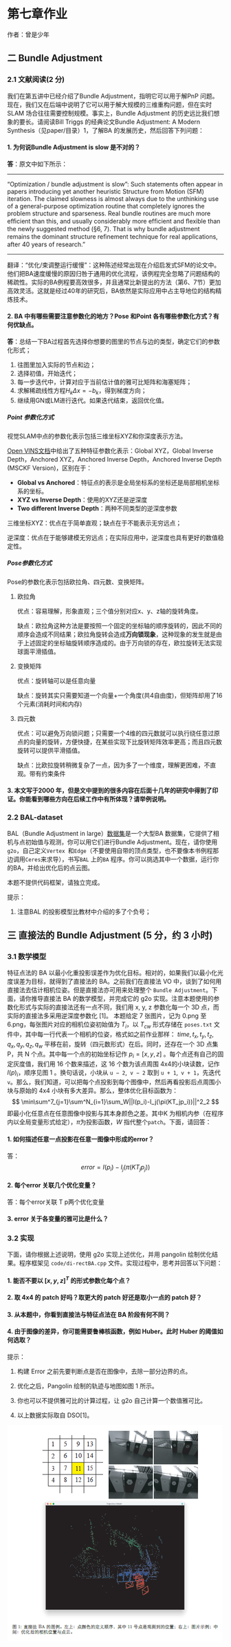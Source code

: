 # 第七章作业

作者：曾是少年

## 二 Bundle Adjustment 

### 2.1 文献阅读(2 分)

我们在第五讲中已经介绍了Bundle Adjustment，指明它可以用于解PnP 问题。现在，我们又在后端中说明了它可以用于解大规模的三维重构问题，但在实时SLAM 场合往往需要控制规模。事实上，Bundle Adjustment 的历史远⽐我们想象的要长。请阅读Bill Triggs 的经典论文Bundle Adjustment: A Modern Synthesis（见paper/目录）1，了解BA 的发展历史，然后回答下列问题：

#### 1. 为何说Bundle Adjustment is slow 是不对的？

**答**：原文中如下所示：

---

“Optimization / bundle adjustment is slow”: Such statements often appear in papers introducing yet another heuristic Structure from Motion (SFM) iteration. The claimed slowness is almost always due to the unthinking use of a general-purpose optimization routine that completely ignores the problem structure and sparseness. Real bundle routines are much more efﬁcient than this, and usually considerably more efﬁcient and ﬂexible than the newly suggested method (§6, 7). That is why bundle adjustment remains the dominant structure reﬁnement technique for real applications, after 40 years of research.”

---

翻译：“优化/束调整运行缓慢”：这种陈述经常出现在介绍启发式SFM的论文中。他们把BA速度缓慢的原因归咎于通用的优化流程，该例程完全忽略了问题结构的稀疏性。实际的BA例程要高效很多，并且通常比新提出的方法（第6、7节）更加高效灵活。这就是经过40年的研究后，BA依然是实际应用中占主导地位的结构精炼技术。



#### 2. BA 中有哪些需要注意参数化的地方？Pose 和Point 各有哪些参数化⽅式？有何优缺点。

**答**：总结一下BA过程首先选择你想要的图里的节点与边的类型，确定它们的参数化形式；
1) 往图里加入实际的节点和边；
2) 选择初值，开始迭代；
3) 每一步迭代中，计算对应于当前估计值的雅可比矩阵和海塞矩阵；
4) 求解稀疏线性方程$H_kΔx=−b_k$，得到梯度方向；
5) 继续用GN或LM进行迭代。如果迭代结束，返回优化值。

##### Point 参数化方式

视觉SLAM中点的参数化表示包括三维坐标XYZ和你深度表示方法。

[Open VINS文档](https://link.zhihu.com/?target=http%3A//measurement%20update%20derivations%20%22%20camera%20measurement%20update/)中给出了五种特征参数化表示：Global XYZ，Global Inverse Depth，Anchored XYZ，Anchored Inverse Depth，Anchored Inverse Depth (MSCKF Version)，区别在于：

- **Global vs Anchored**：特征点的表示是全局坐标系的坐标还是局部相机坐标系的坐标。
- **XYZ vs Inverse Depth**：使用的XYZ还是逆深度
- **Two different Inverse Depth**：两种不同类型的逆深度参数

三维坐标XYZ：优点在于简单直观；缺点在于不能表示无穷远点；

逆深度：优点在于能够建模无穷远点；在实际应用中，逆深度也具有更好的数值稳定性。

##### Pose参数化方式

Pose的参数化表示包括欧拉角、四元数、变换矩阵。

1. 欧拉角 

   优点：容易理解，形象直观；三个值分别对应x、y、z轴的旋转角度。

   缺点：欧拉角这种方法是要按照一个固定的坐标轴的顺序旋转的，因此不同的顺序会造成不同结果；欧拉角旋转会造成**万向锁现象**，这种现象的发生就是由于上述固定的坐标轴旋转顺序造成的。由于万向锁的存在，欧拉旋转无法实现球面平滑插值。

2. 变换矩阵 

   优点：旋转轴可以是任意向量 

   缺点：旋转其实只需要知道一个向量+一个角度(共4自由度)，但矩阵却用了16个元素(消耗时间和内存)

3. 四元数 

   优点：可以避免万向锁问题；只需要一个4维的四元数就可以执行绕任意过原点的向量的旋转，方便快捷，在某些实现下比旋转矩阵效率更高；而且四元数旋转可以提供平滑插值。 

   缺点：比欧拉旋转稍微复杂了一点，因为多了一个维度，理解更困难，不直观。带有约束条件



#### 3. 本文写于2000 年，但是文中提到的很多内容在后面十几年的研究中得到了印证。你能看到哪些方向在后续工作中有所体现？请举例说明。



### 2.2 BAL-dataset

BAL（Bundle Adjustment in large）[数据集](http://grail.cs.washington.edu/projects/bal/)是⼀个⼤型BA 数据集，它提供了相机与点初始值与观测，你可以⽤它们进⾏Bundle Adjustment。现在，请你使⽤`g2o`，自己定义`Vertex `和`Edge`（不要使用自带的顶点类型，也不要像本书例程那边调用`Ceres`来求导），书写`BAL` 上的`BA` 程序。你可以挑选其中⼀个数据，运行你的BA，并给出优化后的点云图。

本题不提供代码框架，请独立完成。

提示：

1. 注意BAL 的投影模型⽐教材中介绍的多了个负号；





## 三 直接法的 Bundle Adjustment (5 分，约 3 小时)
### 3.1 数学模型
特征点法的 BA 以最小化重投影误差作为优化目标。相对的，如果我们以最小化光度误差为目标，就得到了直接法的 BA。之前我们在直接法 VO 中，谈到了如何用直接法去估计相机位姿。但是直接法亦可用来处理整个 `Bundle Adjustment`。下面，请你推导直接法 BA 的数学模型，并完成它的 g2o 实现。注意本题使用的参数化形式与实际的直接法还有⼀点不同，我们用 x, y, z 参数化每⼀个 3D 点，而实际的直接法多采用逆深度参数化 [1]。
本题给定 7 张图片，记为 0.png 至 6.png，每张图片对应的相机位姿初始值为 $T_i$，以 $T_{cw}$ 形式存储在 `poses.txt` 文件中，其中每⼀行代表⼀个相机的位姿，格式如之前作业那样：
$time, t_x, t_y, t_z, q_x, q_y, q_z, q_w$
平移在前，旋转（四元数形式）在后。同时，还存在⼀个 3D 点集 P，共 N 个点。其中每⼀个点的初始坐标记作 $p_i = [x, y, z]$ 。每个点还有自己的固定灰度值，我们用 16 个数来描述，这 16 个数为该点周围 4x4的小块读数，记作 $I(p)_i$，顺序见图 1 。换句话说，小块从 `u − 2`,` v − 2` 取到 `u + 1`,` v + 1`，先迭代 `v`。那么，我们知道，可以把每个点投影到每个图像中，然后再看投影后点周围小块与原始的 4x4 小块有多大差异。那么，整体优化目标函数为：
$$
\min\sum^7_{j=1}\sum^N_{i=1}\sum_W||I(p_i)-I_j(\pi(KT_jp_i))||^2_2
$$
即最小化任意点在任意图像中投影与其本⾝颜⾊之差。其中K 为相机内参（在程序内以全局变量形式给定），$\pi$为投影函数，$W$ 指代整个`patch`。下面，请回答：
#### 1. 如何描述任意一点投影在任意⼀图像中形成的error？

答：
$$
error = I(p_i)-I_j(\pi(KT_jp_j))
$$

#### 2. 每个error 关联几个优化变量？

答：每个error关联 T p两个优化变量

#### 3. error 关于各变量的雅可比是什么？



### 3.2 实现

下⾯，请你根据上述说明，使⽤ g2o 实现上述优化，并⽤ pangolin 绘制优化结果。程序框架见 `code/di-rectBA.cpp` ⽂件。实现过程中，思考并回答以下问题：

#### 1. 能否不要以 $[x, y, z]^T$ 的形式参数化每个点？

#### 2. 取 4x4 的 patch 好吗？取更大的 patch 好还是取小⼀点的 patch 好？

#### 3. 从本题中，你看到直接法与特征点法在 BA 阶段有何不同？

#### 4. 由于图像的差异，你可能需要鲁棒核函数，例如 Huber。此时 Huber 的阈值如何选取？

提示：

1. 构建 Error 之前先要判断点是否在图像中，去除⼀部分边界的点。

2. 优化之后，Pangolin 绘制的轨迹与地图如图 1 所示。

3. 你也可以不提供雅可比的计算过程，让 g2o 自己计算⼀个数值雅可比。

4. 以上数据实际取⾃ DSO[1]。

![image-20200712085945801](第七章作业.assets/image-20200712085945801.png)
